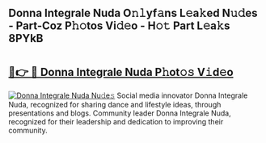 ## Donna Integrale Nuda O𝚗𝚕yf𝚊ns L𝚎a𝚔ed N𝚞𝚍es - Part-Coz P𝚑𝚘tos Vi𝚍𝚎o - H𝚘𝚝 Part L𝚎a𝚔s 8PYkB

# <h2><a href="http://kf2dco.oniu.top/?m=Donna+Integrale+Nuda">🔗👉 🔴 Donna Integrale Nuda P𝚑ot𝚘𝚜 V𝚒d𝚎o</a></h2>

[![Donna Integrale Nuda Nu𝚍e𝚜](https://i.imgur.com/0qMVB7G.gif)](http://kf2dco.oniu.top/?m=Donna+Integrale+Nuda)
Social media innovator Donna Integrale Nuda, recognized for sharing dance and lifestyle ideas, through presentations and blogs. Community leader Donna Integrale Nuda, recognized for their leadership and dedication to improving their community.  

